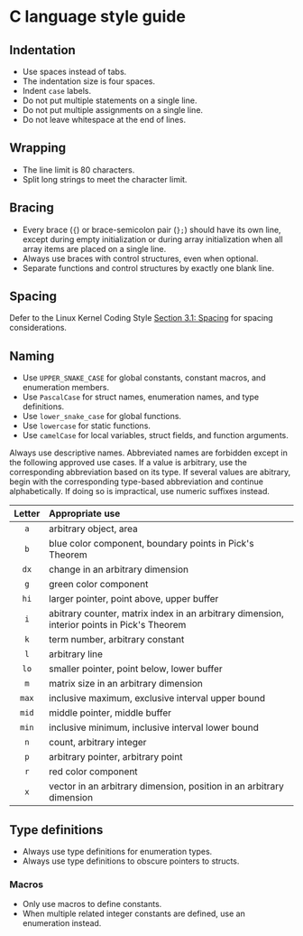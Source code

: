 # C language style guide

## Indentation

- Use spaces instead of tabs.
- The indentation size is four spaces.
- Indent `case` labels.
- Do not put multiple statements on a single line.
- Do not put multiple assignments on a single line.
- Do not leave whitespace at the end of lines.

## Wrapping

- The line limit is 80 characters.
- Split long strings to meet the character limit.

## Bracing

- Every brace (`{`) or brace-semicolon pair (`};`) should have its own line,
  except during empty initialization or during array initialization when all array
  items are placed on a single line.
- Always use braces with control structures, even when optional.
- Separate functions and control structures by exactly one blank line.

## Spacing

Defer to the Linux Kernel Coding Style
[Section 3.1: Spacing](https://www.kernel.org/doc/html/v4.10/process/coding-style.html)
for spacing considerations.

## Naming

- Use `UPPER_SNAKE_CASE` for global constants, constant macros, and enumeration
  members.
- Use `PascalCase` for struct names, enumeration names, and type definitions.
- Use `lower_snake_case` for global functions.
- Use `lowercase` for static functions.
- Use `camelCase` for local variables, struct fields, and function arguments.

Always use descriptive names. Abbreviated names are forbidden except in the
following approved use cases. If a value is arbitrary, use the corresponding
abbreviation based on its type. If several values are abitrary, begin with the
corresponding type-based abbreviation and continue alphabetically. If doing so
is impractical, use numeric suffixes instead.

| Letter | Appropriate use                                                                              |
| :----: | :------------------------------------------------------------------------------------------- |
|  `a`   | arbitrary object, area                                                                       |
|  `b`   | blue color component, boundary points in Pick\'s Theorem                                     |
|  `dx`  | change in an arbitrary dimension                                                             |
|  `g`   | green color component                                                                        |
|  `hi`  | larger pointer, point above, upper buffer                                                    |
|  `i`   | abitrary counter, matrix index in an arbitrary dimension, interior points in Pick\'s Theorem |
|  `k`   | term number, arbitrary constant                                                              |
|  `l`   | arbitrary line                                                                               |
|  `lo`  | smaller pointer, point below, lower buffer                                                   |
|  `m`   | matrix size in an arbitrary dimension                                                        |
| `max`  | inclusive maximum, exclusive interval upper bound                                            |
| `mid`  | middle pointer, middle buffer                                                                |
| `min`  | inclusive minimum, inclusive interval lower bound                                            |
|  `n`   | count, arbitrary integer                                                                     |
|  `p`   | arbitrary pointer, arbitrary point                                                           |
|  `r`   | red color component                                                                          |
|  `x`   | vector in an arbitrary dimension, position in an arbitrary dimension                         |

## Type definitions

- Always use type definitions for enumeration types.
- Always use type definitions to obscure pointers to structs.

### Macros

- Only use macros to define constants.
- When multiple related integer constants are defined, use an enumeration
  instead.
